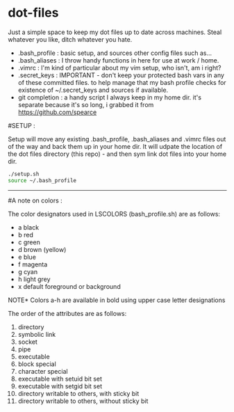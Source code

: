 # dot-files

Just a simple space to keep my dot files up to date across machines. Steal whatever you like, ditch whatever you hate. 

- .bash_profile : basic setup, and sources other config files such as...
- .bash_aliases :  I throw handy functions in here for use at work / home. 
- .vimrc : I'm kind of particular about my vim setup, who isn't, am i right? 
- .secret_keys :  IMPORTANT - don't keep your protected bash vars in any of these committed files. to help manage that my bash profile checks for existence of ~/.secret_keys and sources if available. 
- git completion : a handy script I always keep in my home dir. it's separate because it's so long, i grabbed it from https://github.com/spearce


#SETUP : 

Setup will move any existing .bash_profile, .bash_aliases and .vimrc files out of the way and back them up in your home dir. 
It will udpate the location of the dot files directory (this repo) - and then sym link dot files into your home dir.

```sh
./setup.sh
source ~/.bash_profile
```


----

#A note on colors :

 The color designators used in LSCOLORS (bash_profile.sh) are as follows:

* a black
* b red
* c green
* d brown (yellow)
* e blue
* f magenta
* g cyan
* h light grey
* x default foreground or background

 NOTE* Colors a-h are available in bold using upper case letter designations

 The order of the attributes are as follows:

 1. directory
 2. symbolic link
 3. socket
 4. pipe
 5. executable
 6. block special
 7. character special
 8. executable with setuid bit set
 9. executable with setgid bit set
 10. directory writable to others, with sticky bit
 11. directory writable to others, without sticky bit

